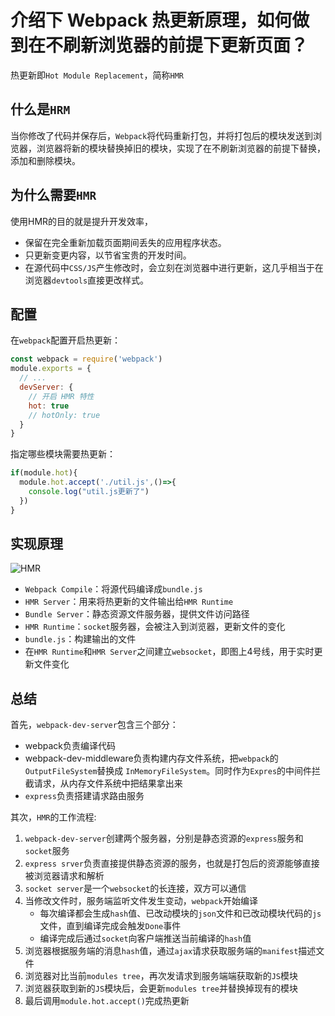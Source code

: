 # 介绍下 Webpack 热更新原理，如何做到在不刷新浏览器的前提下更新页面？
热更新即`Hot Module Replacement`，简称`HMR`

## 什么是`HRM`
当你修改了代码并保存后，`Webpack`将代码重新打包，并将打包后的模块发送到浏览器，浏览器将新的模块替换掉旧的模块，实现了在不刷新浏览器的前提下替换，添加和删除模块。

## 为什么需要`HMR`
使用HMR的目的就是提升开发效率，
* 保留在完全重新加载页面期间丢失的应用程序状态。
* 只更新变更内容，以节省宝贵的开发时间。
* 在源代码中`CSS/JS`产生修改时，会立刻在浏览器中进行更新，这几乎相当于在浏览器`devtools`直接更改样式。

## 配置
在`webpack`配置开启热更新：
````js
const webpack = require('webpack')
module.exports = {
  // ...
  devServer: {
    // 开启 HMR 特性
    hot: true
    // hotOnly: true
  }
}
````
指定哪些模块需要热更新：
````js
if(module.hot){
  module.hot.accept('./util.js',()=>{
    console.log("util.js更新了")
  })
}
````

## 实现原理
![HMR](/HMR.png)
* `Webpack Compile`：将源代码编译成`bundle.js`
* `HMR Server`：用来将热更新的文件输出给`HMR Runtime`
* `Bundle Server`：静态资源文件服务器，提供文件访问路径
* `HMR Runtime`：`socket`服务器，会被注入到浏览器，更新文件的变化
* `bundle.js`：构建输出的文件
* 在`HMR Runtime`和`HMR Server`之间建立`websocket`，即图上4号线，用于实时更新文件变化

## 总结
首先，`webpack-dev-server`包含三个部分：
* webpack负责编译代码
* webpack-dev-middleware负责构建内存文件系统，把`webpack`的`OutputFileSystem`替换成 `InMemoryFileSystem`。同时作为`Expres`的中间件拦截请求，从内存文件系统中把结果拿出来
* `express`负责搭建请求路由服务

其次，`HMR`的工作流程:
1. `webpack-dev-server`创建两个服务器，分别是静态资源的`express`服务和`socket`服务
2. `express srver`负责直接提供静态资源的服务，也就是打包后的资源能够直接被浏览器请求和解析
3. `socket server`是一个`websocket`的长连接，双方可以通信
3. 当修改文件时，服务端监听文件发生变动，`webpack`开始编译
    * 每次编译都会生成`hash`值、已改动模块的`json`文件和已改动模块代码的`js`文件，直到编译完成会触发`Done`事件
    * 编译完成后通过`socket`向客户端推送当前编译的`hash`值
5. 浏览器根据服务端的消息`hash`值，通过`ajax`请求获取服务端的`manifest`描述文件
6. 浏览器对比当前`modules tree`，再次发请求到服务端端获取新的`JS`模块
7. 浏览器获取到新的`JS`模块后，会更新`modules tree`并替换掉现有的模块
8. 最后调用`module.hot.accept()`完成热更新
